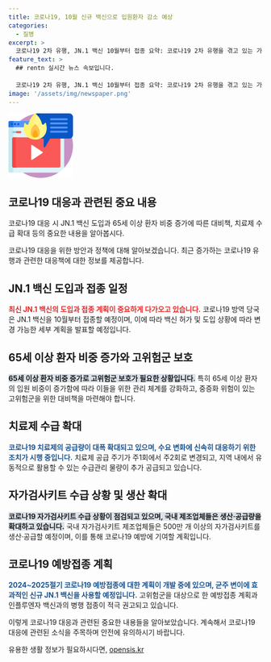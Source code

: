 ```yaml
---
title: 코로나19, 10월 신규 백신으로 입원환자 감소 예상
categories:
  - 질병
excerpt: >
  코로나19 2차 유행, JN.1 백신 10월부터 접종 요약: 코로나19 2차 유행을 겪고 있는 가운데, 최근 유행 변이에 효과적인 JN.1 백신이 10월부터 접종될 예정이다. 방역당국은 고위험군 보호를 위해 치료제 공급량을 확대하고, 코로나19 치료제의 공급 주기를 주2회로 변경했으며, 응급실 방문 코로나 환자 중등증 이하 환자의 비율은 93.8%라고 밝혔다. 또한, 코로나19 자가진단키트 매출이 급증하고 있으며, KP.3 변이의 점유율 증가 등 유행 동향과 대응 방안 등이 상세히 보고되고 있다.
feature_text: >
  ## rentn 실시간 뉴스 속보입니다.

  코로나19 2차 유행, JN.1 백신 10월부터 접종 요약: 코로나19 2차 유행을 겪고 있는 가운데, 최근 유행 변이에 효과적인 JN.1 백신이 10월부터 접종될 예정이다. 방역당국은 고위험군 보호를 위해 치료제 공급량을 확대하고, 코로나19 치료제의 공급 주기를 주2회로 변경했으며, 응급실 방문 코로나 환자 중등증 이하 환자의 비율은 93.8%라고 밝혔다. 또한, 코로나19 자가진단키트 매출이 급증하고 있으며, KP.3 변이의 점유율 증가 등 유행 동향과 대응 방안 등이 상세히 보고되고 있다.
image: '/assets/img/newspaper.png'
---
```


<p><img src="/assets/img/news.png" alt="rentncar 속보" /></p>

<h2 data-ke-size="size26">코로나19 대응과 관련된 중요 내용</h2>

<p>코로나19 대응 시 JN.1 백신 도입과 65세 이상 환자 비중 증가에 따른 대비책, 치료제 수급 확대 등의 중요한 내용을 알아봅시다.</p>

<p data-ke-size="size16">코로나19 대응을 위한 방안과 정책에 대해 알아보겠습니다. 최근 증가하는 코로나19 유행과 관련한 대응책에 대한 정보를 제공합니다.</p>

<h2 data-ke-size="size26">JN.1 백신 도입과 접종 일정</h2>

<p><b><span style="color: #ee2323;">최신 JN.1 백신의 도입과 접종 계획이 중요하게 다가오고 있습니다.</span></b>
코로나19 방역 당국은 JN.1 백신을 10월부터 접종할 예정이며, 이에 따라 백신 허가 및 도입 상황에 따라 변경 가능한 세부 계획을 발표할 예정입니다.</p>

<h2 data-ke-size="size26">65세 이상 환자 비중 증가와 고위험군 보호</h2>

<p><b><span style="background-color: #21538527;">65세 이상 환자 비중 증가로 고위험군 보호가 필요한 상황입니다.</span></b>
특히 65세 이상 환자의 입원 비중이 증가함에 따라 이들을 위한 관리 체계를 강화하고, 중증화 위험이 있는 고위험군을 위한 대비책을 마련해야 합니다.</p>

<h2 data-ke-size="size26">치료제 수급 확대</h2>

<p><b><span style="color: #1a5490;">코로나19 치료제의 공급량이 대폭 확대되고 있으며, 수요 변화에 신속히 대응하기 위한 조치가 시행 중입니다.</span></b>
치료제 공급 주기가 주1회에서 주2회로 변경되고, 지역 내에서 유동적으로 활용할 수 있는 수급관리 물량이 추가 공급되고 있습니다.</p>

<h2 data-ke-size="size26">자가검사키트 수급 상황 및 생산 확대</h2>

<p><b><span style="background-color: #21538527;">코로나19 자가검사키트 수급 상황이 점검되고 있으며, 국내 제조업체들은 생산·공급량을 확대하고 있습니다.</span></b>
국내 자가검사키트 제조업체들은 500만 개 이상의 자가검사키트를 생산·공급할 예정이며, 이를 통해 코로나19 예방에 기여할 계획입니다.</p>

<h2 data-ke-size="size26">코로나19 예방접종 계획</h2>

<p><b><span style="color: #1a5490;">2024~2025절기 코로나19 예방접종에 대한 계획이 개발 중에 있으며, 균주 변이에 효과적인 신규 JN.1 백신을 사용할 예정입니다.</span></b>
고위험군을 대상으로 한 예방접종 계획과 인플루엔자 백신과의 병행 접종이 적극 권고되고 있습니다.</p>

<p>이렇게 코로나19 대응과 관련된 중요한 내용들을 알아보았습니다. 계속해서 코로나19 대응에 관련된 소식을 주목하며 안전에 유의하시기 바랍니다.</p>
유용한 생활 정보가 필요하시다면, <a href="https://opensis.kr" rel="dofollow">opensis.kr</a>


